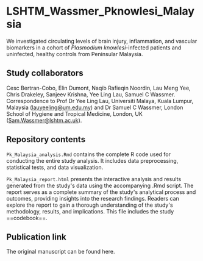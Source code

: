 # LSHTM_Wassmer_Pknowlesi_Malaysia

We investigated circulating levels of brain injury, inflammation, and vascular biomarkers in a cohort of *Plasmodium knowlesi*-infected patients and uninfected, healthy controls from Peninsular Malaysia.


## Study collaborators

Cesc Bertran-Cobo, Elin Dumont, Naqib Rafieqin Noordin, Lau Meng Yee, Chris Drakeley, Sanjeev Krishna, Yee Ling Lau, Samuel C Wassmer. Correspondence to Prof Dr Yee Ling Lau, Universiti Malaya, Kuala Lumpur, Malaysia (lauyeeling@um.edu.my) and Dr Samuel C Wassmer, London School of Hygiene and Tropical Medicine, London, UK (Sam.Wassmer@lshtm.ac.uk).


## Repository contents

`Pk_Malaysia_analysis.Rmd` contains the complete R code used for conducting the entire study analysis. It includes data preprocessing, statistical tests, and data visualization. 

`Pk_Malaysia_report.html` presents the interactive analysis and results generated from the study's data using the accompanying .Rmd script. The report serves as a complete summary of the study's analytical process and outcomes, providing insights into the research findings. Readers can explore the report to gain a thorough understanding of the study's methodology, results, and implications. This file includes the study ==codebook==.


## Publication link

The original manuscript can be found here.
